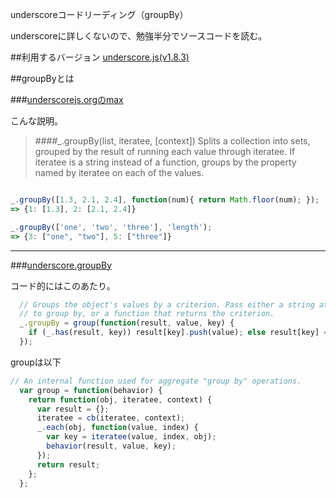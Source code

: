 underscoreコードリーディング（groupBy）


underscoreに詳しくないので、勉強半分でソースコードを読む。


##利用するバージョン
[underscore.js(v1.8.3)](https://github.com/jashkenas/underscore/tree/1.8.3)


##groupByとは


###[underscorejs.orgのmax](http://underscorejs.org/#groupBy)

こんな説明。
>####_.groupBy(list, iteratee, [context]) 
>Splits a collection into sets, grouped by the result of running each value through iteratee. 
>If iteratee is a string instead of a function, groups by the property named by iteratee on each of the values.


```javascript

_.groupBy([1.3, 2.1, 2.4], function(num){ return Math.floor(num); });
=> {1: [1.3], 2: [2.1, 2.4]}

_.groupBy(['one', 'two', 'three'], 'length');
=> {3: ["one", "two"], 5: ["three"]}
```

------------- 

###[underscore.groupBy](https://github.com/jashkenas/underscore/blob/1.8.3/underscore.js#L408)

コード的にはこのあたり。

```javascript
  // Groups the object's values by a criterion. Pass either a string attribute
  // to group by, or a function that returns the criterion.
  _.groupBy = group(function(result, value, key) {
    if (_.has(result, key)) result[key].push(value); else result[key] = [value];
  });
```


groupは以下

```javascript
// An internal function used for aggregate "group by" operations.
  var group = function(behavior) {
    return function(obj, iteratee, context) {
      var result = {};
      iteratee = cb(iteratee, context);
      _.each(obj, function(value, index) {
        var key = iteratee(value, index, obj);
        behavior(result, value, key);
      });
      return result;
    };
  };
```
